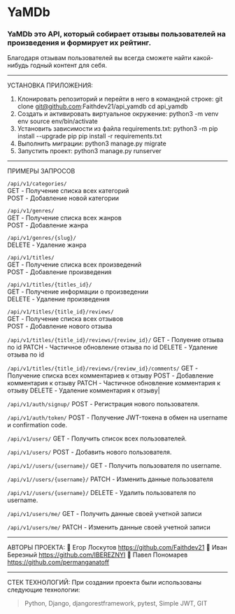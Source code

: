 # YaMDb

### YaMDb это API, который собирает отзывы  пользователей на произведения и формирует их рейтинг.

Благодаря отзывам пользователей вы всегда сможете найти какой-нибудь годный контент для себя.

---

УСТАНОВКА ПРИЛОЖЕНИЯ:

1. Клонировать репозиторий и перейти в него в командной строке:
   git clone git@github.com:Faithdev21/api_yamdb
   cd api_yamdb
2. Cоздать и активировать виртуальное окружение:
   python3 -m venv env
   source env/bin/activate
3. Установить зависимости из файла requirements.txt:
   python3 -m pip install --upgrade pip
   pip install -r requirements.txt
4. Выполнить миграции:
   python3 manage.py migrate
5. Запустить проект:
   python3 manage.py runserver

---

ПРИМЕРЫ ЗАПРОСОВ

`/api/v1/categories/`  
GET -  Получение списка всех категорий  
POST - Добавление новой категории  

`/api/v1/genres/`  
GET - Получение списка всех жанров  
POST - Добавление жанра  

`/api/v1/genres/{slug}/`  
DELETE - Удаление жанра  

`/api/v1/titles/`  
GET - Получение списка всех произведений  
POST - Добавление произведения  

`/api/v1/titles/{titles_id}/`  
GET - Получение информации о произведении  
DELETE - Удаление произведения  

`/api/v1/titles/{title_id}/reviews/`  
GET - Получение списка всех отзывов  
POST - Добавление нового отзыва  

`/api/v1/titles/{title_id}/reviews/{review_id}/`
GET - Полуение отзыва по id
PATCH - Частичное обновление отзыва по id
DELETE - Удаление отзыва по id

`/api/v1/titles/{title_id}/reviews/{review_id}/comments/`
GET - Получение списка всех комментариев к отзыву
POST - Добавление комментария к отзыву
PATCH - Частичное обновление комментария к отзыву
DELETE - Удаление комментария к отзыву|

`/api/v1/auth/signup/`
POST - Регистрация нового пользователя.

`/api/v1/auth/token/`
POST - Получение JWT-токена в обмен на username и confirmation code.

`/api/v1/users/`
GET - Получить список всех пользователей.

`/api/v1/users/`
POST - Добавить нового пользователя.

`/api/v1//users/{username}/`
GET - Получить пользователя по username.

`/api/v1//users/{username}/`
PATCH - Изменить данные пользователя

`/api/v1//users/{username}/`
DELETE - Удалить пользователя по username.

`/api/v1/users/me/`
GET - Получить данные своей учетной записи

`/api/v1/users/me/`
PATCH - Изменить данные своей учетной записи

---

АВТОРЫ ПРОЕКТА:
🚀️ Егор Лоскутов https://github.com/Faithdev21
🚀️ Иван Березный https://github.com/IBEREZNYI
🚀️ Павел Пономарев https://github.com/permanganatoff

---

СТЕК ТЕХНОЛОГИЙ:
При создании проекта были использованы следующие технологии:

> Python, Django, djangorestframework, pytest, Simple JWT, GIT
